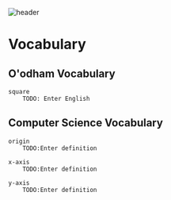 ![header](assets/header.png)

# Vocabulary

## O'odham Vocabulary

```{glossary}
square
    TODO: Enter English
```

## Computer Science Vocabulary

```{glossary}
origin
    TODO:Enter definition

x-axis
    TODO:Enter definition

y-axis
    TODO:Enter definition
    
```